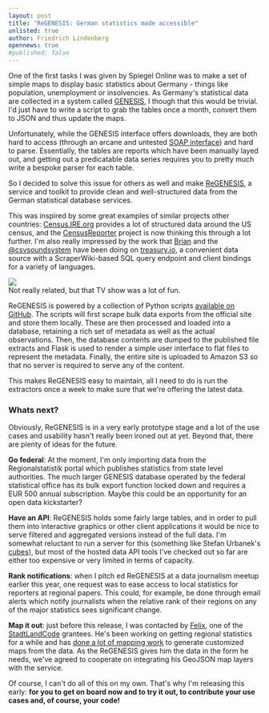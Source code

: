 ```yaml
---
layout: post
title: "ReGENESIS: German statistics made accessible"
unlisted: true
author: Friedrich Lindenberg
opennews: true
#published: false
---
```


One of the first tasks I was given by Spiegel Online was to make a set of simple 
maps to display basic statistics about Germany - things like population, unemployment
or insolvencies. As Germany's statistical data are collected in a system called 
[GENESIS](https://www-genesis.destatis.de/genesis/online), I though that this would
be trivial. I'd just have to write a script to grab the tables once a month, convert
them to JSON and thus update the maps.

Unfortunately, while the GENESIS interface offers downloads, they are both hard to
access (through an arcane and untested [SOAP interface](https://www-genesis.destatis.de/genesis/online?Menu=Webservice))
and hard to parse. Essentially, the tables are reports which have been manually
layed out, and getting out a predicatable data series requires you to pretty much
write a bespoke parser for each table.

So I decided to solve this issue for others as well and make [ReGENESIS](http://regenesis.pudo.org),
a service and toolkit to provide clean and well-structured data from the German statistical
database services.

This was inspired by some great examples of similar projects other
countries: [Census.IRE.org](http://census.ire.org/) provides a lot of structured
data around the US census, and the [CensusReporter](http://censusreporter.tumblr.com/)
project is now thinking this through a lot further. I'm also really impressed by the work that [Brian](http://brianabelson.com/) and the [@csvsoundsystem](http://csvsoundsystem.com/) have
been doing on [treasury.io](http://treasury.io/), a convenient data source with a
ScraperWiki-based SQL query endpoint and client bindings for a variety of languages.

<div class="captioned">
    <img src="http://blog.nerdular.com/wp-content/uploads/2013/05/key_art_regenesis.jpg" class="img-responsive">
    <div class="caption">
        Not really related, but that TV show was a lot of fun. 
    </div>
</div>

ReGENESIS is powered by a collection of Python scripts [available on GitHub](https://github.com/pudo/regenesis). 
The scripts will first scrape bulk data exports from the official site and store them 
locally. These are then processed and loaded into a database, retaining a rich set of
metadata as well as the actual observations. Then, the database contents are dumped to the
published file extracts and Flask is used to render a simple user interface to flat files
to represent the metadata. Finally, the entire site is uploaded to Amazon S3 so that
no server is required to serve any of the content.

This makes ReGENESIS easy to maintain, all I need to do is run the extractors once 
a week to make sure that we're offering the latest data.

### Whats next?

Obviously, ReGENESIS is in a very early prototype stage and a lot of the use cases 
and usability hasn't really been ironed out at yet. Beyond that, there are plenty
of ideas for the future.

**Go federal**: At the moment, I'm only importing data from the Regionalstatistik portal which publishes
statistics from state level authorities. The much larger GENESIS database operated 
by the federal statistical office has its bulk export function locked down and 
requires a EUR 500 annual subscription. Maybe this could be an opportunity for an open
data kickstarter? 

**Have an API**: ReGENESIS holds some fairly large tables, and in order to pull them into 
interactive graphics or other client applications it would be nice to serve filtered and
aggregated versions instead of the full data. I'm somewhat reluctant to run a server 
for this (something like Stefan Urbanek's [cubes](https://github.com/Stiivi/cubes)),
but most of the hosted data API tools I've checked out so far are either too expensive
or very limited in terms of capacity.

**Rank notifications**: when I pitch    ed ReGENESIS at a data journalism meetup earlier this year, one request 
was to ease access to local statistics for reporters at regional papers. This could, for
example, be done through email alerts which notify journalists when the relative rank of
their regions on any of the major statistics sees significant change. 

**Map it out**: just before this release, I was contacted by [Felix](https://twitter.com/femeb),
one of the [StadtLandCode](http://stadtlandcode.de/) grantees. He's been working on getting
regional statistics for a while and has [done a lot of
mapping work](http://blog.opendatalab.de/hack/2013/07/15/heilbronn-regionalstatistik-visualisierung/)
to generate customized maps from the data. As the ReGENESIS gives him the data in the form 
he needs, we've agreed to cooperate on integrating his GeoJSON map layers with the service.

Of course, I can't do all of this on my own. That's why I'm releasing this early: **for you 
to get on board now and to try it out, to contribute your use cases and, of course, your
code!** 

